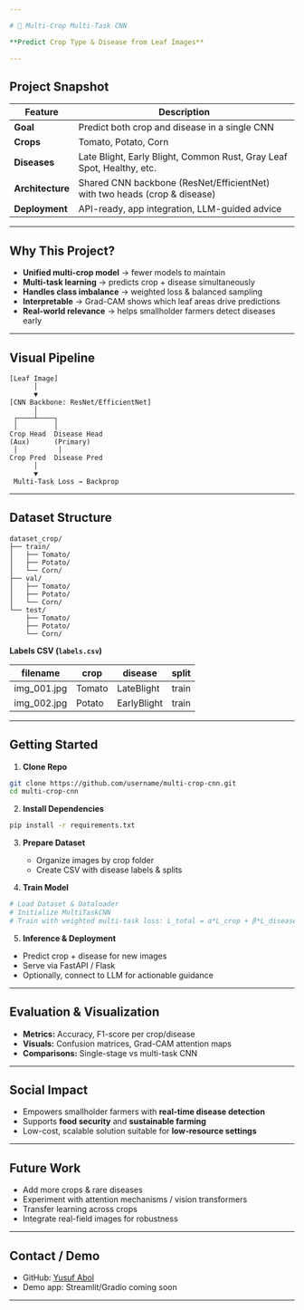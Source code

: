 ```yaml
---

# 🌱 Multi-Crop Multi-Task CNN

**Predict Crop Type & Disease from Leaf Images**

---
```


## **Project Snapshot**

| Feature          | Description                                                               |
| ---------------- | ------------------------------------------------------------------------- |
| **Goal**         | Predict both crop and disease in a single CNN                             |
| **Crops**        | Tomato, Potato, Corn                                                      |
| **Diseases**     | Late Blight, Early Blight, Common Rust, Gray Leaf Spot, Healthy, etc.     |
| **Architecture** | Shared CNN backbone (ResNet/EfficientNet) with two heads (crop & disease) |
| **Deployment**   | API-ready, app integration, LLM-guided advice                             |

---

## **Why This Project?**

* **Unified multi-crop model** → fewer models to maintain
* **Multi-task learning** → predicts crop + disease simultaneously
* **Handles class imbalance** → weighted loss & balanced sampling
* **Interpretable** → Grad-CAM shows which leaf areas drive predictions
* **Real-world relevance** → helps smallholder farmers detect diseases early

---

## **Visual Pipeline**

```
[Leaf Image]
      │
      ▼
[CNN Backbone: ResNet/EfficientNet]
      │
 ┌────┴────┐
 │         │
Crop Head  Disease Head
(Aux)      (Primary)
 │          │
Crop Pred  Disease Pred
      │
      ▼
 Multi-Task Loss → Backprop
```

---

## **Dataset Structure**

```
dataset_crop/
├── train/
│   ├── Tomato/
│   ├── Potato/
│   └── Corn/
├── val/
│   ├── Tomato/
│   ├── Potato/
│   └── Corn/
└── test/
    ├── Tomato/
    ├── Potato/
    └── Corn/
```

**Labels CSV (`labels.csv`)**

| filename     | crop   | disease     | split |
| ------------ | ------ | ----------- | ----- |
| img\_001.jpg | Tomato | LateBlight  | train |
| img\_002.jpg | Potato | EarlyBlight | train |

---

## **Getting Started**

1. **Clone Repo**

```bash
git clone https://github.com/username/multi-crop-cnn.git
cd multi-crop-cnn
```

2. **Install Dependencies**

```bash
pip install -r requirements.txt
```

3. **Prepare Dataset**

   * Organize images by crop folder
   * Create CSV with disease labels & splits

4. **Train Model**

```python
# Load Dataset & Dataloader
# Initialize MultiTaskCNN
# Train with weighted multi-task loss: L_total = α*L_crop + β*L_disease
```

5. **Inference & Deployment**

* Predict crop + disease for new images
* Serve via FastAPI / Flask
* Optionally, connect to LLM for actionable guidance

---

## **Evaluation & Visualization**

* **Metrics:** Accuracy, F1-score per crop/disease
* **Visuals:** Confusion matrices, Grad-CAM attention maps
* **Comparisons:** Single-stage vs multi-task CNN

---

## **Social Impact**

* Empowers smallholder farmers with **real-time disease detection**
* Supports **food security** and **sustainable farming**
* Low-cost, scalable solution suitable for **low-resource settings**

---

## **Future Work**

* Add more crops & rare diseases
* Experiment with attention mechanisms / vision transformers
* Transfer learning across crops
* Integrate real-field images for robustness

---

## **Contact / Demo**

* GitHub: [Yusuf Abol](https://github.com/Yusuf-Abol)
* Demo app: Streamlit/Gradio coming soon

---
